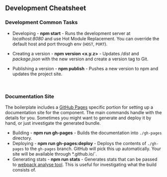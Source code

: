 ## Development Cheatsheet

### Development Common Tasks

* Developing - **npm start** - Runs the development server at *localhost:8080* and use Hot Module Replacement. You can override the default host and port through env (`HOST`, `PORT`).

* Creating a version - **npm version <x.y.z>** - Updates */dist* and *package.json* with the new version and create a version tag to Git.

* Publishing a version - **npm publish** - Pushes a new version to npm and updates the project site.

  ​

### Documentation Site

The boilerplate includes a [GitHub Pages](https://pages.github.com/) specific portion for setting up a documentation site for the component. The main commands handle with the details for you. Sometimes you might want to generate and deploy it by hand, or just investigate the generated bundle.

* Building - **npm run gh-pages** - Builds the documentation into `./gh-pages` directory.
* Deploying - **npm run gh-pages:deploy** - Deploys the contents of `./gh-pages` to the `gh-pages` branch. GitHub will pick this up automatically. Your site will be available through *<user name>.github.io/<project name>`.
* Generating stats - **npm run stats** - Generates stats that can be passed to [webpack analyse tool](https://webpack.github.io/analyse/). This is useful for investigating what the build consists of.


